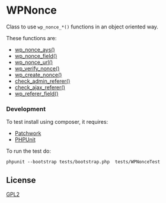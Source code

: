 # WPNonce

Class to use ```wp_nonce_*()``` functions in an object oriented way.

These functions are: 
- [wp_nonce_ays()](https://codex.wordpress.org/Function_Reference/wp_nonce_ays)
- [wp_nonce_field()](https://codex.wordpress.org/Function_Reference/wp_nonce_field)
- [wp_nonce_url()](https://codex.wordpress.org/Function_Reference/wp_nonce_url)
- [wp_verify_nonce()](https://codex.wordpress.org/Function_Reference/wp_verify_nonce)
- [wp_create_nonce()](https://codex.wordpress.org/Function_Reference/wp_create_nonce)
- [check_admin_referer()](https://codex.wordpress.org/Function_Reference/check_admin_referer)
- [check_ajax_referer()](https://codex.wordpress.org/Function_Reference/check_ajax_referer)
- [wp_referer_field()](https://codex.wordpress.org/Function_Reference/wp_referer_field)


### Development

To test install using composer, it requires:

- [Patchwork](http://patchwork2.org/)
- [PHPUnit](https://phpunit.de/)
 
To run the test do:
```
phpunit --bootstrap tests/bootstrap.php  tests/WPNonceTest 
```

License
----

[GPL2](https://www.gnu.org/licenses/gpl-2.0.html)